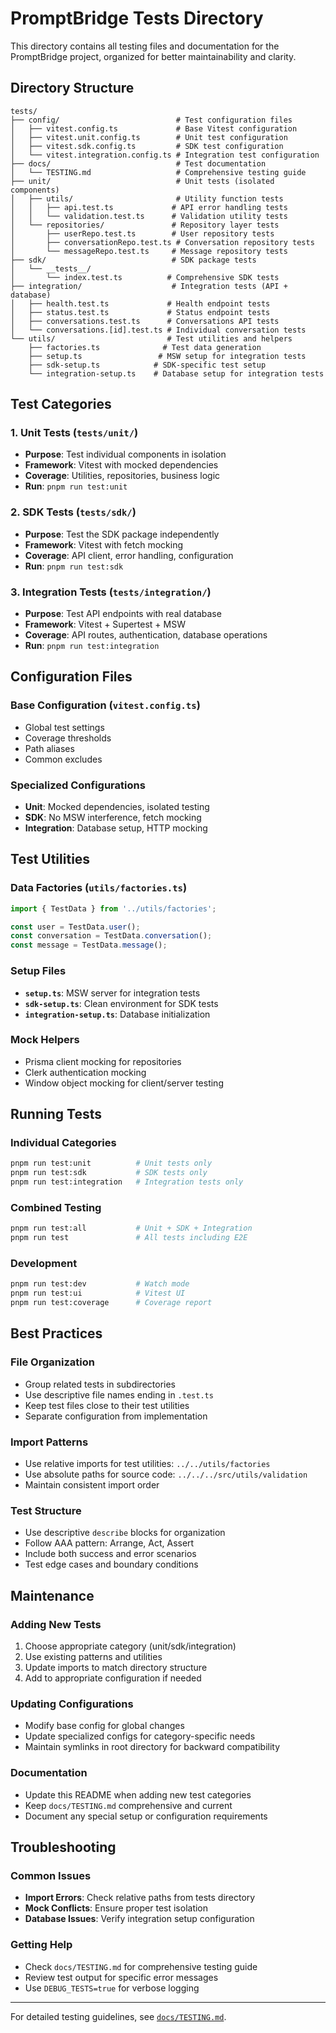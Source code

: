 # PromptBridge Tests Directory

This directory contains all testing files and documentation for the PromptBridge project, organized for better maintainability and clarity.

## Directory Structure

```
tests/
├── config/                          # Test configuration files
│   ├── vitest.config.ts             # Base Vitest configuration
│   ├── vitest.unit.config.ts        # Unit test configuration
│   ├── vitest.sdk.config.ts         # SDK test configuration  
│   └── vitest.integration.config.ts # Integration test configuration
├── docs/                            # Test documentation
│   └── TESTING.md                   # Comprehensive testing guide
├── unit/                            # Unit tests (isolated components)
│   ├── utils/                       # Utility function tests
│   │   ├── api.test.ts             # API error handling tests
│   │   └── validation.test.ts      # Validation utility tests
│   └── repositories/               # Repository layer tests
│       ├── userRepo.test.ts        # User repository tests
│       ├── conversationRepo.test.ts # Conversation repository tests
│       └── messageRepo.test.ts     # Message repository tests
├── sdk/                            # SDK package tests
│   └── __tests__/
│       └── index.test.ts          # Comprehensive SDK tests
├── integration/                    # Integration tests (API + database)
│   ├── health.test.ts             # Health endpoint tests
│   ├── status.test.ts             # Status endpoint tests
│   ├── conversations.test.ts      # Conversations API tests
│   └── conversations.[id].test.ts # Individual conversation tests
└── utils/                         # Test utilities and helpers
    ├── factories.ts              # Test data generation
    ├── setup.ts                 # MSW setup for integration tests
    ├── sdk-setup.ts            # SDK-specific test setup
    └── integration-setup.ts    # Database setup for integration tests
```

## Test Categories

### 1. Unit Tests (`tests/unit/`)
- **Purpose**: Test individual components in isolation
- **Framework**: Vitest with mocked dependencies
- **Coverage**: Utilities, repositories, business logic
- **Run**: `pnpm run test:unit`

### 2. SDK Tests (`tests/sdk/`)
- **Purpose**: Test the SDK package independently
- **Framework**: Vitest with fetch mocking
- **Coverage**: API client, error handling, configuration
- **Run**: `pnpm run test:sdk`

### 3. Integration Tests (`tests/integration/`)
- **Purpose**: Test API endpoints with real database
- **Framework**: Vitest + Supertest + MSW
- **Coverage**: API routes, authentication, database operations
- **Run**: `pnpm run test:integration`

## Configuration Files

### Base Configuration (`vitest.config.ts`)
- Global test settings
- Coverage thresholds
- Path aliases
- Common excludes

### Specialized Configurations
- **Unit**: Mocked dependencies, isolated testing
- **SDK**: No MSW interference, fetch mocking
- **Integration**: Database setup, HTTP mocking

## Test Utilities

### Data Factories (`utils/factories.ts`)
```typescript
import { TestData } from '../utils/factories';

const user = TestData.user();
const conversation = TestData.conversation();
const message = TestData.message();
```

### Setup Files
- **`setup.ts`**: MSW server for integration tests
- **`sdk-setup.ts`**: Clean environment for SDK tests
- **`integration-setup.ts`**: Database initialization

### Mock Helpers
- Prisma client mocking for repositories
- Clerk authentication mocking
- Window object mocking for client/server testing

## Running Tests

### Individual Categories
```bash
pnpm run test:unit          # Unit tests only
pnpm run test:sdk           # SDK tests only
pnpm run test:integration   # Integration tests only
```

### Combined Testing
```bash
pnpm run test:all           # Unit + SDK + Integration
pnpm run test               # All tests including E2E
```

### Development
```bash
pnpm run test:dev           # Watch mode
pnpm run test:ui            # Vitest UI
pnpm run test:coverage      # Coverage report
```

## Best Practices

### File Organization
- Group related tests in subdirectories
- Use descriptive file names ending in `.test.ts`
- Keep test files close to their test utilities
- Separate configuration from implementation

### Import Patterns
- Use relative imports for test utilities: `../../utils/factories`
- Use absolute paths for source code: `../../../src/utils/validation`
- Maintain consistent import order

### Test Structure
- Use descriptive `describe` blocks for organization
- Follow AAA pattern: Arrange, Act, Assert
- Include both success and error scenarios
- Test edge cases and boundary conditions

## Maintenance

### Adding New Tests
1. Choose appropriate category (unit/sdk/integration)
2. Use existing patterns and utilities
3. Update imports to match directory structure
4. Add to appropriate configuration if needed

### Updating Configurations
- Modify base config for global changes
- Update specialized configs for category-specific needs
- Maintain symlinks in root directory for backward compatibility

### Documentation
- Update this README when adding new test categories
- Keep `docs/TESTING.md` comprehensive and current
- Document any special setup or configuration requirements

## Troubleshooting

### Common Issues
- **Import Errors**: Check relative paths from tests directory
- **Mock Conflicts**: Ensure proper test isolation
- **Database Issues**: Verify integration setup configuration

### Getting Help
- Check `docs/TESTING.md` for comprehensive testing guide
- Review test output for specific error messages  
- Use `DEBUG_TESTS=true` for verbose logging

---

For detailed testing guidelines, see [`docs/TESTING.md`](./docs/TESTING.md).